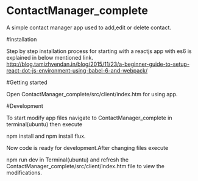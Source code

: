 # ContactManager_complete

A simple contact manager app used to add,edit or delete contact.

#installation

Step by step installation process for starting with a reactjs app with es6 is explained in below mentioned link.
http://blog.tamizhvendan.in/blog/2015/11/23/a-beginner-guide-to-setup-react-dot-js-environment-using-babel-6-and-webpack/

#Getting started

Open ContactManager_complete/src/client/index.htm for using app.

#Development

To start modify app files navigate to ContactManager_complete in terminal(ubuntu) then execute

npm install and npm install flux.

Now code is ready for development.After changing files execute

npm run dev in Terminal(ubuntu) and refresh the ContactManager_complete/src/client/index.htm file to view the modifications.

